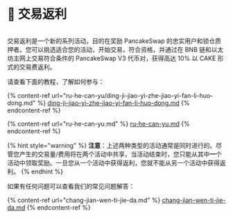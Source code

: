 # 🧈 交易返利

<figure><img src="../../.gitbook/assets/trading-reward.png" alt=""><figcaption></figcaption></figure>

交易返利是一个新的系列活动，目的在奖励 PancakeSwap 的忠实用户和锁仓质押者。您可以挑选适合您的活动，开始交易，符合资格，并通过在 BNB 链和以太坊主网上交易符合条件的 PancakeSwap V3 代币对，获得高达 10% 以 CAKE 形式的交易费返利。

请查看下面的教程，了解如何参与：

{% content-ref url="ru-he-can-yu/ding-ji-jiao-yi-zhe-jiao-yi-fan-li-huo-dong.md" %}
[ding-ji-jiao-yi-zhe-jiao-yi-fan-li-huo-dong.md](ru-he-can-yu/ding-ji-jiao-yi-zhe-jiao-yi-fan-li-huo-dong.md)
{% endcontent-ref %}

{% content-ref url="ru-he-can-yu.md" %}
[ru-he-can-yu.md](ru-he-can-yu.md)
{% endcontent-ref %}

{% hint style="warning" %}
**注意**：上述两种类型的活动通常是同时进行的。尽管您产生的交易量/费用将在两个活动中共享，当活动结束时，您只能从其中**一**个活动中领取奖励。一旦您从一个活动中获得返利，您就不能从另一个活动中获得返利。
{% endhint %}

如果有任何问题可以查看我们的常见问题解答：

{% content-ref url="chang-jian-wen-ti-jie-da.md" %}
[chang-jian-wen-ti-jie-da.md](chang-jian-wen-ti-jie-da.md)
{% endcontent-ref %}
